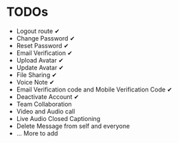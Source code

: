 # TODOs

* Logout route ✔
* Change Password ✔
* Reset Password ✔
* Email Verification ✔
* Upload Avatar ✔
* Update Avatar ✔
* File Sharing ✔
* Voice Note ✔
* Email Verification code and Mobile Verification Code ✔
* Deactivate Account ✔
* Team Collaboration
* Video and Audio call 
* Live Audio Closed Captioning
* Delete Message from self and everyone
* ... More to add